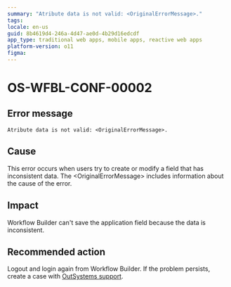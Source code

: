 ```yaml
---
summary: "Atribute data is not valid: <OriginalErrorMessage>."
tags:
locale: en-us
guid: 8b4619d4-246a-4d47-ae0d-4b29d16edcdf
app_type: traditional web apps, mobile apps, reactive web apps
platform-version: o11
figma:
---
```


# OS-WFBL-CONF-00002

## Error message

`Atribute data is not valid: <OriginalErrorMessage>.`

## Cause

This error occurs when users try to create or modify a field that has inconsistent data.
The &lt;OriginalErrorMessage&gt; includes information about the cause of the error.

## Impact

Workflow Builder can't save the application field because the data is inconsistent. 

## Recommended action

Logout and login again from Workflow Builder. If the problem persists, create a case with [OutSystems support](https://success.outsystems.com/Support).
